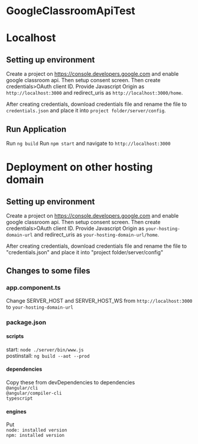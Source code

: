 # GoogleClassroomApiTest

# Localhost

## Setting up environment

Create a project on https://console.developers.google.com and enable google classroom api. 
Then setup consent screen. 
Then create credentials>OAuth client ID. Provide Javascript Origin as `http://localhost:3000` and redirect_uris as `http://localhost:3000/home`.

After creating credentials, download credentials file and rename the file to `credentials.json` and place it into `project folder/server/config`.

## Run Application
Run `ng build`
Run `npm start` and navigate to `http://localhost:3000`




# Deployment on other hosting domain

## Setting up environment
Create a project on https://console.developers.google.com and enable google classroom api. 
Then setup consent screen. 
Then create credentials>OAuth client ID. Provide Javascript Origin as `your-hosting-domain-url` and redirect_uris as `your-hosting-domain-url/home`.

After creating credentials, download credentials file and rename the file to "credentials.json" and place it into "project folder/server/config"

## Changes to some files

### app.component.ts
Change SERVER_HOST and SERVER_HOST_WS from `http://localhost:3000` to `your-hosting-domain-url`

### package.json
#### scripts  
start: `node ./server/bin/www.js`     
postinstall: `ng build --aot --prod`

#### dependencies
Copy these from devDependencies to dependencies  
`@angular/cli`  
`@angular/compiler-cli`  
`typescript`

#### engines
Put  
`node: installed version`     
`npm: installed version`
